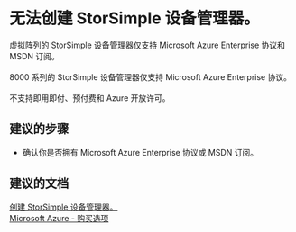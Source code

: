 <properties
    pageTitle="I can't create a StorSimple Device Manager."
    description="无法创建 StorSimple 设备管理器。"
    service="microsoft.storsimple"
    resource="managers"
    authors="anbacker"
    displayOrder="1"
    selfHelpType="resource"
    supportTopicIds=""
    resourceTags="9000Or1200Series"
    productPesIds=""
    cloudEnvironments="public"
/>


# <a name="i-cant-create-a-storsimple-device-manager"></a>无法创建 StorSimple 设备管理器。
虚拟阵列的 StorSimple 设备管理器仅支持 Microsoft Azure Enterprise 协议和 MSDN 订阅。 <br>
<br>
8000 系列的 StorSimple 设备管理器仅支持 Microsoft Azure Enterprise 协议。 <br>
<br>
不支持即用即付、预付费和 Azure 开放许可。

## <a name="recommended-steps"></a>**建议的步骤**
* 确认你是否拥有 Microsoft Azure Enterprise 协议或 MSDN 订阅。

## <a name="recommended-documents"></a>**建议的文档**
[创建 StorSimple 设备管理器。](https://aka.ms/storsimple-troubleshoot-createmanager)<br>
[Microsoft Azure - 购买选项](https://azure.microsoft.com/pricing/purchase-options/)

